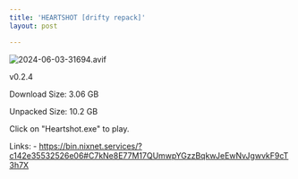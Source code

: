 ```yaml
---
title: 'HEARTSHOT [drifty repack]'
layout: post

---
```

![2024-06-03-31694.avif](https://driftywinds.github.io/drifty_repacks/assets/2024-06-03-31694.avif)

v0.2.4

Download Size: 3.06 GB

Unpacked Size: 10.2 GB

Click on "Heartshot.exe" to play.

Links: - https://bin.nixnet.services/?c142e35532526e06#C7kNe8E77M17QUmwpYGzzBqkwJeEwNvJgwvkF9cT3h7X
